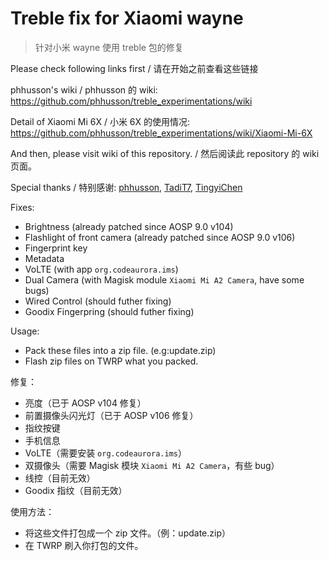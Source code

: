 ﻿# Treble fix for Xiaomi wayne
> 针对小米 wayne 使用 treble 包的修复

Please check following links first / 请在开始之前查看这些链接

phhusson's wiki / phhusson 的 wiki: https://github.com/phhusson/treble_experimentations/wiki

Detail of Xiaomi Mi 6X / 小米 6X 的使用情况: https://github.com/phhusson/treble_experimentations/wiki/Xiaomi-Mi-6X

And then, please visit wiki of this repository. / 然后阅读此 repository 的 wiki 页面。

Special thanks / 特别感谢: [phhusson](https://github.com/phhusson), [TadiT7](https://github.com/tadit7), [TingyiChen](https://github.com/tingyichen)

Fixes:
* Brightness (already patched since AOSP 9.0 v104)
* Flashlight of front camera (already patched since AOSP 9.0 v106)
* Fingerprint key
* Metadata
* VoLTE (with app `org.codeaurora.ims`)
* Dual Camera (with Magisk module `Xiaomi Mi A2 Camera`, have some bugs)
* Wired Control (should futher fixing)
* Goodix Fingerpring (should futher fixing)

Usage:
* Pack these files into a zip file. (e.g:update.zip)
* Flash zip files on TWRP what you packed.

修复：
* 亮度（已于 AOSP v104 修复）
* 前置摄像头闪光灯（已于 AOSP v106 修复）
* 指纹按键
* 手机信息
* VoLTE（需要安装 `org.codeaurora.ims`）
* 双摄像头（需要 Magisk 模块 `Xiaomi Mi A2 Camera`，有些 bug）
* 线控（目前无效）
* Goodix 指纹（目前无效）

使用方法：
* 将这些文件打包成一个 zip 文件。（例：update.zip）
* 在 TWRP 刷入你打包的文件。